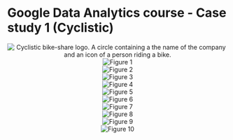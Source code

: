 # Google Data Analytics course - Case study 1 (Cyclistic)
<div align="center">
 <picture>
  <source media="(prefers-color-scheme: dark)" srcset="https://github.com/user-attachments/assets/9bb3c33a-0410-40a1-9c46-f3b34e07eafd">
  <source media="(prefers-color-scheme: light)" srcset="https://github.com/user-attachments/assets/9bb3c33a-0410-40a1-9c46-f3b34e07eafd">
  <img alt="Cyclistic bike-share logo. A circle containing a the name of the company and an icon of a person riding a bike." src="https://github.com/user-attachments/assets/9bb3c33a-0410-40a1-9c46-f3b34e07eafd">
 </picture>
</div>



<div align="center">
 <picture>
  <source media="(prefers-color-scheme: dark)" srcset="https://github.com/user-attachments/assets/7351239f-cff3-4e47-b10c-ef30903b3021">
  <source media="(prefers-color-scheme: light)" srcset="https://github.com/user-attachments/assets/7351239f-cff3-4e47-b10c-ef30903b3021">
  <img alt="Figure 1" src="https://github.com/user-attachments/assets/7351239f-cff3-4e47-b10c-ef30903b3021">
 </picture>
</div>
<div align="center">
 <picture>
  <source media="(prefers-color-scheme: dark)" srcset="https://github.com/user-attachments/assets/f9a3c8dd-af0e-4d2d-865b-b785dd9f0629">
  <source media="(prefers-color-scheme: light)" srcset="https://github.com/user-attachments/assets/f9a3c8dd-af0e-4d2d-865b-b785dd9f0629">
  <img alt="Figure 2" src="https://github.com/user-attachments/assets/f9a3c8dd-af0e-4d2d-865b-b785dd9f0629">
 </picture>
</div>
<div align="center">
 <picture>
  <source media="(prefers-color-scheme: dark)" srcset="https://github.com/user-attachments/assets/2323d4de-7efd-4b87-988e-b44cdbf5a341">
  <source media="(prefers-color-scheme: light)" srcset="https://github.com/user-attachments/assets/2323d4de-7efd-4b87-988e-b44cdbf5a341">
  <img alt="Figure 3" src="https://github.com/user-attachments/assets/2323d4de-7efd-4b87-988e-b44cdbf5a341">
 </picture>
</div>
<div align="center">
 <picture>
  <source media="(prefers-color-scheme: dark)" srcset="https://github.com/user-attachments/assets/1af7034a-5ad6-44d1-93d5-a0746dce5c51">
  <source media="(prefers-color-scheme: light)" srcset="https://github.com/user-attachments/assets/1af7034a-5ad6-44d1-93d5-a0746dce5c51">
  <img alt="Figure 4" src="https://github.com/user-attachments/assets/1af7034a-5ad6-44d1-93d5-a0746dce5c51">
 </picture>
</div>
<div align="center">
 <picture>
  <source media="(prefers-color-scheme: dark)" srcset="https://github.com/user-attachments/assets/c80c0bef-dd43-4d6b-8729-50b8e9941be0">
  <source media="(prefers-color-scheme: light)" srcset="https://github.com/user-attachments/assets/c80c0bef-dd43-4d6b-8729-50b8e9941be0">
  <img alt="Figure 5" src="https://github.com/user-attachments/assets/c80c0bef-dd43-4d6b-8729-50b8e9941be0">
 </picture>
</div>
<div align="center">
 <picture>
  <source media="(prefers-color-scheme: dark)" srcset="https://github.com/user-attachments/assets/0f2693d3-0a96-47bd-b63a-a832efcc0d91">
  <source media="(prefers-color-scheme: light)" srcset="https://github.com/user-attachments/assets/0f2693d3-0a96-47bd-b63a-a832efcc0d91">
  <img alt="Figure 6" src="https://github.com/user-attachments/assets/0f2693d3-0a96-47bd-b63a-a832efcc0d91">
 </picture>
</div>
<div align="center">
 <picture>
  <source media="(prefers-color-scheme: dark)" srcset="https://github.com/user-attachments/assets/f3a40872-1249-4bfa-94b5-dbb835f334ca">
  <source media="(prefers-color-scheme: light)" srcset="https://github.com/user-attachments/assets/f3a40872-1249-4bfa-94b5-dbb835f334ca">
  <img alt="Figure 7" src="https://github.com/user-attachments/assets/f3a40872-1249-4bfa-94b5-dbb835f334ca">
 </picture>
</div>
<div align="center">
 <picture>
  <source media="(prefers-color-scheme: dark)" srcset="https://github.com/user-attachments/assets/b41c6835-338f-4d58-85f3-1f0e199c86c0">
  <source media="(prefers-color-scheme: light)" srcset="https://github.com/user-attachments/assets/b41c6835-338f-4d58-85f3-1f0e199c86c0">
  <img alt="Figure 8" src="https://github.com/user-attachments/assets/b41c6835-338f-4d58-85f3-1f0e199c86c0">
 </picture>
</div>
<div align="center">
 <picture>
  <source media="(prefers-color-scheme: dark)" srcset="https://github.com/user-attachments/assets/a4302590-4201-4ae3-a74f-faf5400fdb52">
  <source media="(prefers-color-scheme: light)" srcset="https://github.com/user-attachments/assets/a4302590-4201-4ae3-a74f-faf5400fdb52">
  <img alt="Figure 9" src="https://github.com/user-attachments/assets/a4302590-4201-4ae3-a74f-faf5400fdb52">
 </picture>
</div>
<div align="center">
 <picture>
  <source media="(prefers-color-scheme: dark)" srcset="https://github.com/user-attachments/assets/0418743a-46be-4ec1-ad21-65affca56736">
  <source media="(prefers-color-scheme: light)" srcset="https://github.com/user-attachments/assets/0418743a-46be-4ec1-ad21-65affca56736">
  <img alt="Figure 10" src="https://github.com/user-attachments/assets/0418743a-46be-4ec1-ad21-65affca56736">
 </picture>
</div>
